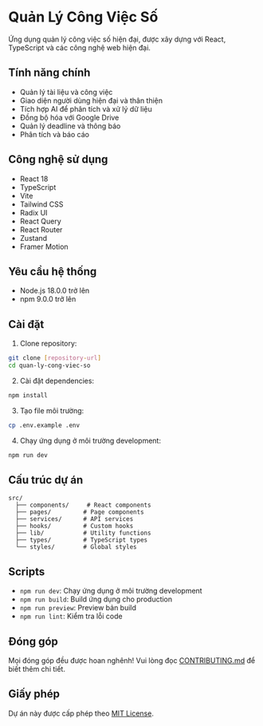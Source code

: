 # Quản Lý Công Việc Số

Ứng dụng quản lý công việc số hiện đại, được xây dựng với React, TypeScript và các công nghệ web hiện đại.

## Tính năng chính

- Quản lý tài liệu và công việc
- Giao diện người dùng hiện đại và thân thiện
- Tích hợp AI để phân tích và xử lý dữ liệu
- Đồng bộ hóa với Google Drive
- Quản lý deadline và thông báo
- Phân tích và báo cáo

## Công nghệ sử dụng

- React 18
- TypeScript
- Vite
- Tailwind CSS
- Radix UI
- React Query
- React Router
- Zustand
- Framer Motion

## Yêu cầu hệ thống

- Node.js 18.0.0 trở lên
- npm 9.0.0 trở lên

## Cài đặt

1. Clone repository:
```bash
git clone [repository-url]
cd quan-ly-cong-viec-so
```

2. Cài đặt dependencies:
```bash
npm install
```

3. Tạo file môi trường:
```bash
cp .env.example .env
```

4. Chạy ứng dụng ở môi trường development:
```bash
npm run dev
```

## Cấu trúc dự án

```
src/
  ├── components/     # React components
  ├── pages/         # Page components
  ├── services/      # API services
  ├── hooks/         # Custom hooks
  ├── lib/           # Utility functions
  ├── types/         # TypeScript types
  └── styles/        # Global styles
```

## Scripts

- `npm run dev`: Chạy ứng dụng ở môi trường development
- `npm run build`: Build ứng dụng cho production
- `npm run preview`: Preview bản build
- `npm run lint`: Kiểm tra lỗi code

## Đóng góp

Mọi đóng góp đều được hoan nghênh! Vui lòng đọc [CONTRIBUTING.md](CONTRIBUTING.md) để biết thêm chi tiết.

## Giấy phép

Dự án này được cấp phép theo [MIT License](LICENSE).